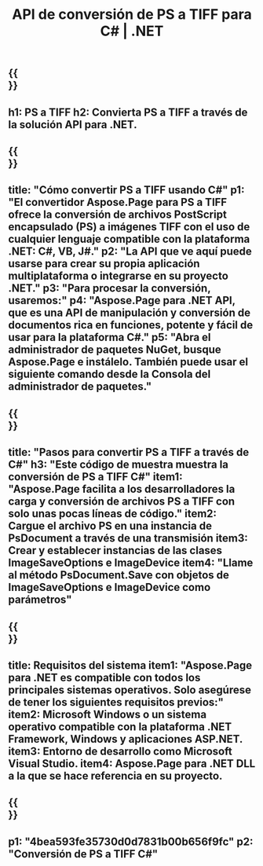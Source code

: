 ﻿---
translation: true
template: /_templates/_conversion-child-net.md
title: API de conversión de PS a TIFF para C# |  .NET
url: /net/conversion/ps-to-tiff/
description: Código de muestra para la conversión de PS a TIFF C#. Utilice el código de ejemplo de API para la conversión de archivos PS por lotes a TIFF dentro de VB.NET, Asp.NET o cualquier aplicación basada en .NET.
informat: PS
outformat: TIFF
otherformats: XPS EPS
---

{{<section banner>}}
---
h1: PS a TIFF
h2: Convierta PS a TIFF a través de la solución API para .NET.
---

{{<section overview>}}
---
title: "Cómo convertir PS a TIFF usando C#"
p1: "El convertidor Aspose.Page para PS a TIFF ofrece la conversión de archivos PostScript encapsulado (PS) a imágenes TIFF con el uso de cualquier lenguaje compatible con la plataforma .NET: C#, VB, J#."
p2: "La API que ve aquí puede usarse para crear su propia aplicación multiplataforma o integrarse en su proyecto .NET."
p3: "Para procesar la conversión, usaremos:"
p4: "Aspose.Page para .NET API, que es una API de manipulación y conversión de documentos rica en funciones, potente y fácil de usar para la plataforma C#."
p5: "Abra el administrador de paquetes NuGet, busque Aspose.Page e instálelo. También puede usar el siguiente comando desde la Consola del administrador de paquetes."
---

{{<section feature1>}}
---
title: "Pasos para convertir PS a TIFF a través de C#"
h3: "Este código de muestra muestra la conversión de PS a TIFF C#"
item1: "Aspose.Page facilita a los desarrolladores la carga y conversión de archivos PS a TIFF con solo unas pocas líneas de código."
item2: Cargue el archivo PS en una instancia de PsDocument a través de una transmisión
item3: Crear y establecer instancias de las clases ImageSaveOptions e ImageDevice
item4: "Llame al método PsDocument.Save con objetos de ImageSaveOptions e ImageDevice como parámetros"
---

{{<section feature2>}}
---
title: Requisitos del sistema
item1: "Aspose.Page para .NET es compatible con todos los principales sistemas operativos. Solo asegúrese de tener los siguientes requisitos previos:"
item2: Microsoft Windows o un sistema operativo compatible con la plataforma .NET Framework, Windows y aplicaciones ASP.NET.
item3: Entorno de desarrollo como Microsoft Visual Studio.
item4: Aspose.Page para .NET DLL a la que se hace referencia en su proyecto.
---

{{<section gist>}}
---
p1: "4bea593fe35730d0d7831b00b656f9fc"
p2: "Conversión de PS a TIFF C#"
---

